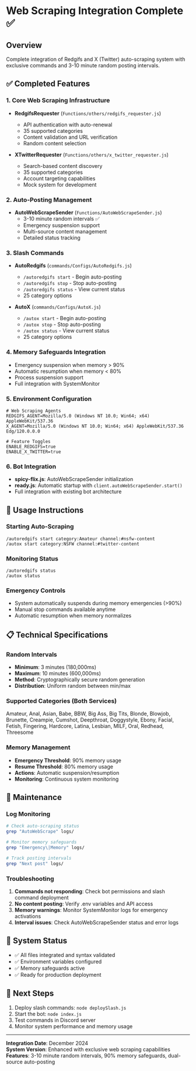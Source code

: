 # Web Scraping Integration Complete ✅

## Overview
Complete integration of Redgifs and X (Twitter) auto-scraping system with exclusive commands and 3-10 minute random posting intervals.

## ✅ Completed Features

### 1. Core Web Scraping Infrastructure
- **RedgifsRequester** (`Functions/others/redgifs_requester.js`)
  - API authentication with auto-renewal
  - 35 supported categories
  - Content validation and URL verification
  - Random content selection

- **XTwitterRequester** (`Functions/others/x_twitter_requester.js`)
  - Search-based content discovery
  - 35 supported categories
  - Account targeting capabilities
  - Mock system for development

### 2. Auto-Posting Management
- **AutoWebScrapeSender** (`Functions/AutoWebScrapeSender.js`)
  - 3-10 minute random intervals ✅
  - Emergency suspension support
  - Multi-source content management
  - Detailed status tracking

### 3. Slash Commands
- **AutoRedgifs** (`commands/Configs/AutoRedgifs.js`)
  - `/autoredgifs start` - Begin auto-posting
  - `/autoredgifs stop` - Stop auto-posting  
  - `/autoredgifs status` - View current status
  - 25 category options

- **AutoX** (`commands/Configs/AutoX.js`)
  - `/autox start` - Begin auto-posting
  - `/autox stop` - Stop auto-posting
  - `/autox status` - View current status
  - 25 category options

### 4. Memory Safeguards Integration
- Emergency suspension when memory > 90%
- Automatic resumption when memory < 80%
- Process suspension support
- Full integration with SystemMonitor

### 5. Environment Configuration
```env
# Web Scraping Agents
REDGIFS_AGENT=Mozilla/5.0 (Windows NT 10.0; Win64; x64) AppleWebKit/537.36
X_AGENT=Mozilla/5.0 (Windows NT 10.0; Win64; x64) AppleWebKit/537.36 Edg/120.0.0.0

# Feature Toggles
ENABLE_REDGIFS=true
ENABLE_X_TWITTER=true
```

### 6. Bot Integration
- **spicy-flix.js**: AutoWebScrapeSender initialization
- **ready.js**: Automatic startup with `client.autoWebScrapeSender.start()`
- Full integration with existing bot architecture

## 🎯 Usage Instructions

### Starting Auto-Scraping
```
/autoredgifs start category:Amateur channel:#nsfw-content
/autox start category:NSFW channel:#twitter-content
```

### Monitoring Status
```
/autoredgifs status
/autox status
```

### Emergency Controls
- System automatically suspends during memory emergencies (>90%)
- Manual stop commands available anytime
- Automatic resumption when memory normalizes

## 📋 Technical Specifications

### Random Intervals
- **Minimum**: 3 minutes (180,000ms)
- **Maximum**: 10 minutes (600,000ms)
- **Method**: Cryptographically secure random generation
- **Distribution**: Uniform random between min/max

### Supported Categories (Both Services)
Amateur, Anal, Asian, Babe, BBW, Big Ass, Big Tits, Blonde, Blowjob, Brunette, Creampie, Cumshot, Deepthroat, Doggystyle, Ebony, Facial, Fetish, Fingering, Hardcore, Latina, Lesbian, MILF, Oral, Redhead, Threesome

### Memory Management
- **Emergency Threshold**: 90% memory usage
- **Resume Threshold**: 80% memory usage
- **Actions**: Automatic suspension/resumption
- **Monitoring**: Continuous system monitoring

## 🔧 Maintenance

### Log Monitoring
```bash
# Check auto-scraping status
grep "AutoWebScrape" logs/

# Monitor memory safeguards
grep "Emergency\|Memory" logs/

# Track posting intervals
grep "Next post" logs/
```

### Troubleshooting
1. **Commands not responding**: Check bot permissions and slash command deployment
2. **No content posting**: Verify .env variables and API access
3. **Memory warnings**: Monitor SystemMonitor logs for emergency activations
4. **Interval issues**: Check AutoWebScrapeSender status and error logs

## 🚀 System Status
- ✅ All files integrated and syntax validated
- ✅ Environment variables configured
- ✅ Memory safeguards active
- ✅ Ready for production deployment

## 📝 Next Steps
1. Deploy slash commands: `node deploySlash.js`
2. Start the bot: `node index.js`
3. Test commands in Discord server
4. Monitor system performance and memory usage

---
**Integration Date**: December 2024  
**System Version**: Enhanced with exclusive web scraping capabilities  
**Features**: 3-10 minute random intervals, 90% memory safeguards, dual-source auto-posting
